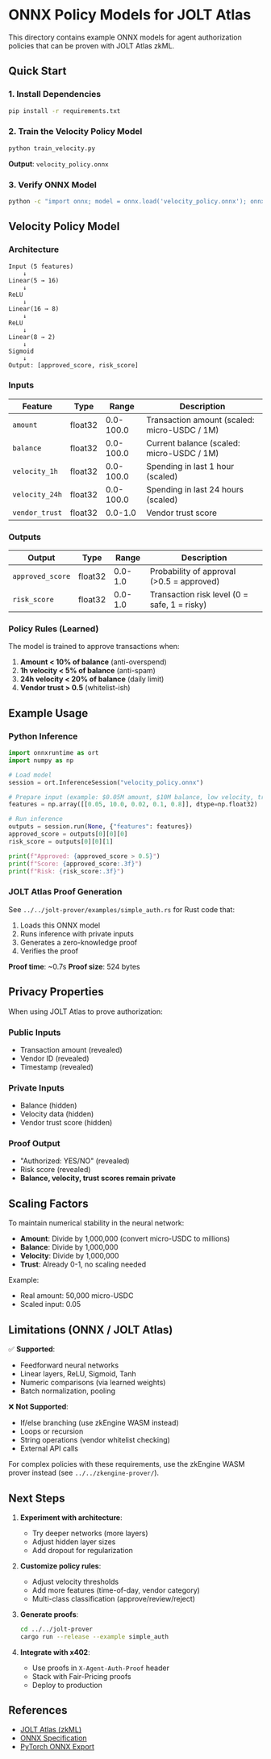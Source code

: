 # ONNX Policy Models for JOLT Atlas

This directory contains example ONNX models for agent authorization policies that can be proven with JOLT Atlas zkML.

## Quick Start

### 1. Install Dependencies

```bash
pip install -r requirements.txt
```

### 2. Train the Velocity Policy Model

```bash
python train_velocity.py
```

**Output**: `velocity_policy.onnx`

### 3. Verify ONNX Model

```bash
python -c "import onnx; model = onnx.load('velocity_policy.onnx'); onnx.checker.check_model(model); print('✓ ONNX model is valid')"
```

## Velocity Policy Model

### Architecture

```
Input (5 features)
    ↓
Linear(5 → 16)
    ↓
ReLU
    ↓
Linear(16 → 8)
    ↓
ReLU
    ↓
Linear(8 → 2)
    ↓
Sigmoid
    ↓
Output: [approved_score, risk_score]
```

### Inputs

| Feature | Type | Range | Description |
|---------|------|-------|-------------|
| `amount` | float32 | 0.0-100.0 | Transaction amount (scaled: micro-USDC / 1M) |
| `balance` | float32 | 0.0-100.0 | Current balance (scaled: micro-USDC / 1M) |
| `velocity_1h` | float32 | 0.0-100.0 | Spending in last 1 hour (scaled) |
| `velocity_24h` | float32 | 0.0-100.0 | Spending in last 24 hours (scaled) |
| `vendor_trust` | float32 | 0.0-1.0 | Vendor trust score |

### Outputs

| Output | Type | Range | Description |
|--------|------|-------|-------------|
| `approved_score` | float32 | 0.0-1.0 | Probability of approval (>0.5 = approved) |
| `risk_score` | float32 | 0.0-1.0 | Transaction risk level (0 = safe, 1 = risky) |

### Policy Rules (Learned)

The model is trained to approve transactions when:

1. **Amount < 10% of balance** (anti-overspend)
2. **1h velocity < 5% of balance** (anti-spam)
3. **24h velocity < 20% of balance** (daily limit)
4. **Vendor trust > 0.5** (whitelist-ish)

## Example Usage

### Python Inference

```python
import onnxruntime as ort
import numpy as np

# Load model
session = ort.InferenceSession("velocity_policy.onnx")

# Prepare input (example: $0.05M amount, $10M balance, low velocity, trusted vendor)
features = np.array([[0.05, 10.0, 0.02, 0.1, 0.8]], dtype=np.float32)

# Run inference
outputs = session.run(None, {"features": features})
approved_score = outputs[0][0][0]
risk_score = outputs[0][0][1]

print(f"Approved: {approved_score > 0.5}")
print(f"Score: {approved_score:.3f}")
print(f"Risk: {risk_score:.3f}")
```

### JOLT Atlas Proof Generation

See `../../jolt-prover/examples/simple_auth.rs` for Rust code that:
1. Loads this ONNX model
2. Runs inference with private inputs
3. Generates a zero-knowledge proof
4. Verifies the proof

**Proof time**: ~0.7s
**Proof size**: 524 bytes

## Privacy Properties

When using JOLT Atlas to prove authorization:

### Public Inputs
- Transaction amount (revealed)
- Vendor ID (revealed)
- Timestamp (revealed)

### Private Inputs
- Balance (hidden)
- Velocity data (hidden)
- Vendor trust score (hidden)

### Proof Output
- "Authorized: YES/NO" (revealed)
- Risk score (revealed)
- **Balance, velocity, trust scores remain private**

## Scaling Factors

To maintain numerical stability in the neural network:

- **Amount**: Divide by 1,000,000 (convert micro-USDC to millions)
- **Balance**: Divide by 1,000,000
- **Velocity**: Divide by 1,000,000
- **Trust**: Already 0-1, no scaling needed

Example:
- Real amount: 50,000 micro-USDC
- Scaled input: 0.05

## Limitations (ONNX / JOLT Atlas)

✅ **Supported**:
- Feedforward neural networks
- Linear layers, ReLU, Sigmoid, Tanh
- Numeric comparisons (via learned weights)
- Batch normalization, pooling

❌ **Not Supported**:
- If/else branching (use zkEngine WASM instead)
- Loops or recursion
- String operations (vendor whitelist checking)
- External API calls

For complex policies with these requirements, use the zkEngine WASM prover instead (see `../../zkengine-prover/`).

## Next Steps

1. **Experiment with architecture**:
   - Try deeper networks (more layers)
   - Adjust hidden layer sizes
   - Add dropout for regularization

2. **Customize policy rules**:
   - Adjust velocity thresholds
   - Add more features (time-of-day, vendor category)
   - Multi-class classification (approve/review/reject)

3. **Generate proofs**:
   ```bash
   cd ../../jolt-prover
   cargo run --release --example simple_auth
   ```

4. **Integrate with x402**:
   - Use proofs in `X-Agent-Auth-Proof` header
   - Stack with Fair-Pricing proofs
   - Deploy to production

## References

- [JOLT Atlas (zkML)](https://github.com/ICME-Lab/zkml-jolt)
- [ONNX Specification](https://onnx.ai/)
- [PyTorch ONNX Export](https://pytorch.org/docs/stable/onnx.html)
